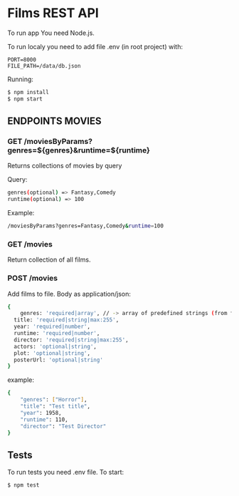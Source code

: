 # Films REST API

To run app You need Node.js.

To run localy you need to add file .env (in root project) with:

```
PORT=8000
FILE_PATH=/data/db.json
```
Running:

```bash
$ npm install
$ npm start
```

## ENDPOINTS MOVIES

### GET /moviesByParams?genres=${genres}&runtime=${runtime}

Returns collections of movies by query

Query:

```bash
genres(optional) => Fantasy,Comedy
runtime(optional) => 100
```

Example:

```bash
/moviesByParams?genres=Fantasy,Comedy&runtime=100
```

### GET /movies

Return collection of all films.

### POST /movies

Add films to file. Body as application/json:

```bash
{
	genres: 'required|array', // -> array of predefined strings (from file db.json)
  title: 'required|string|max:255',
  year: 'required|number',
  runtime: 'required|number',
  director: 'required|string|max:255',
  actors: 'optional|string',
  plot: 'optional|string',
  posterUrl: 'optional|string'
}
```

example: 
```bash
{
	"genres": ["Horror"],
	"title": "Test title",
	"year": 1958,
	"runtime": 110,
	"director": "Test Director"
}
```

## Tests

To run tests you need .env file. To start:

```bash
$ npm test
```
